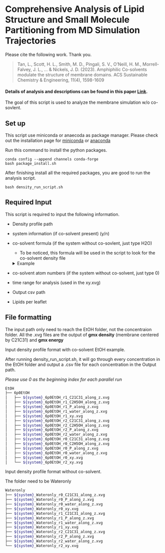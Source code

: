 # Comprehensive Analysis of Lipid Structure and Small Molecule Partitioning from MD Simulation Trajectories

Please cite the following work. Thank you.

> Tan, L., Scott, H. L., Smith, M. D., Pingali, S. V., O’Neill, H. M., Morrell-Falvey, J. L., ... & Nickels, J. D. (2023).
> Amphiphilic Co-solvents modulate the structure of membrane domains. ACS Sustainable Chemistry & Engineering, 11(4), 1598-1609

#### Details of analysis and descriptions can be found in this paper [Link](https://pubs.acs.org/doi/10.1021/acssuschemeng.2c06876).

The goal of this script is used to analyze the membrane simulation w/o co-sovlent.

## Set up

This script use miniconda or anaecoda as package manager.
Please check out the installation page for [miniconda](https://docs.anaconda.com/miniconda/miniconda-install/)
or [anaconda](https://docs.anaconda.com/anaconda/install/)

Run this command to install the python packages.

```shell
conda config --append channels conda-forge
bash package_install.sh
```

After finishing install all the required packages, you are good to run the analysis script.

```shell
bash density_run_script.sh
```

## Required Input

This script is required to input the following information.

- Density profile path

- system information (if co-solvent present) (y/n)

- co-solvent formula (if the system without co-sovlent, just type H2O)

  - To be noticed, this formula will be used in the script to look for the co-solvent density file

  <details>
  <summary>Example</summary>
      Butanol: C4H9OH <br>
      Ethanol: C2H5OH <br>
  </details>

- co-solvent atom numbers (if the system without co-solvent, just type 0)

- time range for analysis (used in the xy.xvg)

- Output csv path

- Lipids per leaflet

## File formatting

The input path only need to reach the EtOH folder, not the concentraion folder.
All the .xvg files are the output of **gmx density** (membrane centered by C21C31)
and **gmx energy**

Input density profile format with co-solvent EtOH example.

After running density_run_script.sh, it will go through every concentration in the EtOH folder
and output a .csv file for each concentration in the Output path.

_Please use 0 as the beginning index for each parallel run_

```bash
EtOH
├── 6p0EtOH
│   ├── ${system}_6p0EtOH_r1_C21C31_along_z.xvg
│   ├── ${system}_6p0EtOH_r1_C2H5OH_along_z.xvg
│   ├── ${system}_6p0EtOH_r1_P_along_z.xvg
│   ├── ${system}_6p0EtOH_r1_water_along_z.xvg
│   ├── ${system}_6p0EtOH_r1_xy.xvg
│   ├── ${system}_6p0EtOH_r2_C21C31_along_z.xvg
│   ├── ${system}_6p0EtOH_r2_C2H5OH_along_z.xvg
│   ├── ${system}_6p0EtOH_r2_P_along_z.xvg
│   ├── ${system}_6p0EtOH_r2_water_along_z.xvg
│   ├── ${system}_6p0EtOH_r0_C21C31_along_z.xvg
│   ├── ${system}_6p0EtOH_r0_C2H5OH_along_z.xvg
│   ├── ${system}_6p0EtOH_r0_P_along_z.xvg
│   ├── ${system}_6p0EtOH_r0_water_along_z.xvg
│   ├── ${system}_6p0EtOH_r0_xy.xvg
│   └── ${system}_6p0EtOH_r2_xy.xvg
```

Input density profile format without co-solvent.

The folder need to be Wateronly

```bash
Wateronly
├── ${system}_Wateronly_r0_C21C31_along_z.xvg
├── ${system}_Wateronly_r0_P_along_z.xvg
├── ${system}_Wateronly_r0_water_along_z.xvg
├── ${system}_Wateronly_r0_xy.xvg
├── ${system}_Wateronly_r1_C21C31_along_z.xvg
├── ${system}_Wateronly_r1_P_along_z.xvg
├── ${system}_Wateronly_r1_water_along_z.xvg
├── ${system}_Wateronly_r1_xy.xvg
├── ${system}_Wateronly_r2_C21C31_along_z.xvg
├── ${system}_Wateronly_r2_P_along_z.xvg
├── ${system}_Wateronly_r2_water_along_z.xvg
└── ${system}_Wateronly_r2_xy.xvg
```
